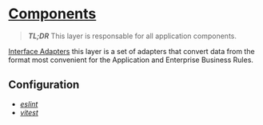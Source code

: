# [Components](../components)

> _**TL;DR**_ This layer is responsable for all application components.

[Interface Adapters](https://blog.cleancoder.com/uncle-bob/2012/08/13/the-clean-architecture.html) this layer is a set of adapters that convert data from the format most convenient for the Application and Enterprise Business Rules.

## Configuration

- _[eslint](../../.eslint.config/app/components)_
- _[vitest](../../.vitest/vitest.config.json)_
